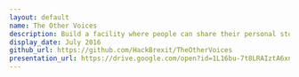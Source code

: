 ```yaml
---
layout: default
name: The Other Voices
description: Build a facility where people can share their personal stories to build a community to connect people and combat propaganda
display_date: July 2016
github_url: https://github.com/HackBrexit/TheOtherVoices 
presentation_url: https://drive.google.com/open?id=1L16bu-7t8LRAIztA6xnd-EdjnMH5HGoZ5bkuEwENUwE
---
```

